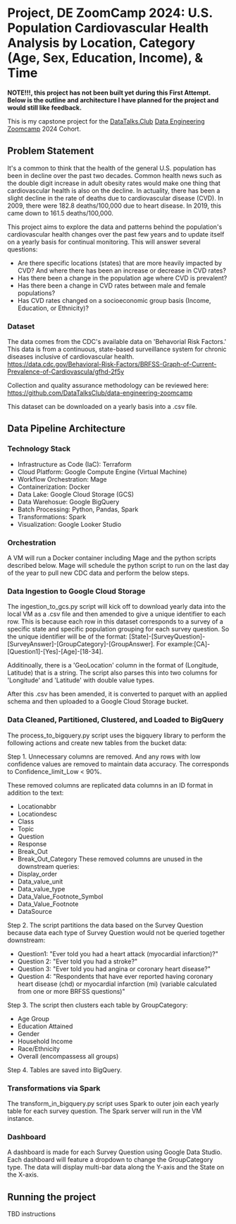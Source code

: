 # Project, DE ZoomCamp 2024: U.S. Population Cardiovascular Health Analysis by Location, Category (Age, Sex, Education, Income), & Time

**NOTE!!!, this project has not been built yet during this First Attempt. Below is the outline and architecture I have planned for the project and would still like feedback.**

This is my capstone project for the [DataTalks.Club](https://datatalks.club) [Data Engineering Zoomcamp](https://github.com/DataTalksClub/data-engineering-zoomcamp) 2024 Cohort.
 
## Problem Statement
It's a common to think that the health of the general U.S. population has been in decline over the past two decades. Common health news such as the double digit increase in adult obesity rates would make one thing that cardiovascular health is also on the decline.
In actuality, there has been a slight decline in the rate of deaths due to cardiovascular disease (CVD). In 2009, there were 182.8 deaths/100,000 due to heart disease. In 2019, this came down to 161.5 deaths/100,000.

This project aims to explore the data and patterns behind the population's cardiovascular health changes over the past few years and to update itself on a yearly basis for continual monitoring. This will answer several questions:
* Are there specific locations (states) that are more heavily impacted by CVD? And where there has been an increase or decrease in CVD rates?
* Has there been a change in the population age where CVD is prevalent?
* Has there been a change in CVD rates between male and female populations?
* Has CVD rates changed on a socioeconomic group basis (Income, Education, or Ethnicity)?

### Dataset
 The data comes from the CDC's available data on 'Behavorial Risk Factors.' This data is from a continuous, state-based surveillance system for chronic diseases inclusive of cardiovascular health.
 https://data.cdc.gov/Behavioral-Risk-Factors/BRFSS-Graph-of-Current-Prevalence-of-Cardiovascula/gfhd-2f5y

 Collection and quality assurance methodology can be reviewed here: https://github.com/DataTalksClub/data-engineering-zoomcamp

 This dataset can be downloaded on a yearly basis into a .csv file.

## Data Pipeline Architecture

### Technology Stack
* Infrastructure as Code (IaC): Terraform
* Cloud Platform: Google Compute Engine (Virtual Machine)
* Workflow Orchestration: Mage
* Containerization: Docker
* Data Lake: Google Cloud Storage (GCS)
* Data Warehosue: Google BigQuery
* Batch Processing: Python, Pandas, Spark
* Transformations: Spark
* Visualization: Google Looker Studio

### Orchestration
A VM will run a Docker container including Mage and the python scripts described below. Mage will schedule the python script to run on the last day of the year to pull new CDC data and perform the below steps.

### Data Ingestion to Google Cloud Storage
The ingestion_to_gcs.py script will kick off to download yearly data into the local VM as a .csv file and then amended to give a unique identifier to each row. This is because each row in this dataset corresponds to a survey of a specific state and specific population grouping for each survey question. So the unique identifier will be of the format: [State]-[SurveyQuestion]-[SurveyAnswer]-[GroupCategory]-[GroupAnswer].
For example:[CA]-[Question1]-[Yes]-[Age]-[18-34].

Additinoally, there is a 'GeoLocation' column in the format of (Longitude, Latitude) that is a string. The script also parses this into two columns for 'Longitude' and 'Latitude' with double value types.

After this .csv has been amended, it is converted to parquet with an applied schema and then uploaded to a Google Cloud Storage bucket.

### Data Cleaned, Partitioned, Clustered, and Loaded to BigQuery
The process_to_bigquery.py script uses the bigquery library to perform the following actions and create new tables from the bucket data:

Step 1. Unnecessary columns are removed. And any rows with low confidence values are removed to maintain data accuracy. The corresponds to Confidence_limit_Low < 90%.

These removed columns are replicated data columns in an ID format in addition to the text:
- Locationabbr
- Locationdesc
- Class
- Topic
- Question
- Response
- Break_Out
- Break_Out_Category
These removed columns are unused in the downstream queries:
- Display_order
- Data_value_unit
- Data_value_type
- Data_Value_Footnote_Symbol
- Data_Value_Footnote
- DataSource

Step 2. The script partitions the data based on the Survey Question because data each type of Survey Question would not be queried together downstream:
* Question1: "Ever told you had a heart attack (myocardial infarction)?"
* Question 2: "Ever told you had a stroke?"
* Question 3: "Ever told you had angina or coronary heart disease?"
* Question 4: "Respondents that have ever reported having coronary heart disease (chd) or myocardial infarction (mi) (variable calculated from one or more BRFSS questions)"

Step 3. The script then clusters each table by GroupCategory:
* Age Group
* Education Attained
* Gender
* Household Income
* Race/Ethnicity
* Overall (encompassess all groups)

Step 4. Tables are saved into BigQuery.

### Transformations via Spark
The transform_in_bigquery.py script uses Spark to outer join each yearly table for each survey question. The Spark server will run in the VM instance.

### Dashboard
A dashboard is made for each Survey Question using Google Data Studio. Each dashboard will feature a dropdown to change the GroupCategory type. The data will display multi-bar data along the Y-axis and the State on the X-axis.

## Running the project
TBD instructions
